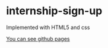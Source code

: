 # internship-sign-up
Implemented with HTML5 and css

[You can see github pages](https://sepidehmaghami.github.io/Sign-up-bootstrap/)

